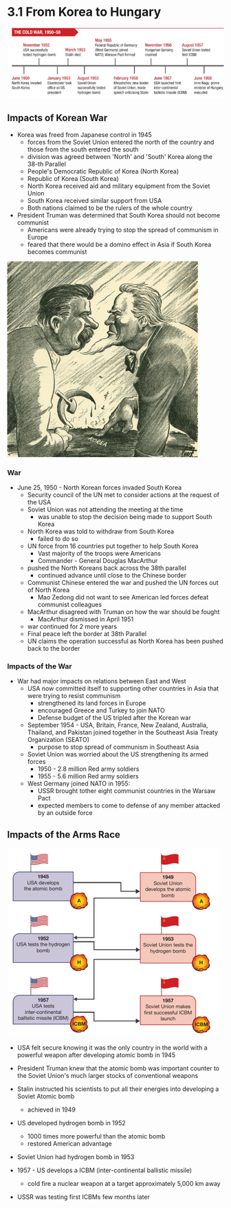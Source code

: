 # 3.1 From Korea to Hungary
![korea_timeline](.src/korea_timeline.png)

## Impacts of Korean War
- Korea was freed from Japanese control in 1945
  - forces from the Soviet Union entered the north of the country and those from the south entered the south
  - division was agreed between 'North' and 'South' Korea along the 38-th Parallel
  - People's Democratic Republic of Korea (North Korea)
  - Republic of Korea (South Korea)
  - North Korea received aid and military equipment from the Soviet Union
  - South Korea received similar support from USA
  - Both nations claimed to be the rulers of the whole country
- President Truman was determined that South Korea should not become communist
  - Americans were already trying to stop the spread of communism in Europe
  - feared that there would be a domino effect in Asia if South Korea becomes communist

![korean_war_cartoon](.src/korean_war_cartoon.png)

### War
- June 25, 1950 - North Korean forces invaded South Korea
  - Security council of the UN met to consider actions at the request of the USA
  - Soviet Union was not attending the meeting at the time
    - was unable to stop the decision being made to support South Korea
  - North Korea was told to withdraw from South Korea
    - failed to do so
  - UN force from 16 countries put together to help South Korea
    - Vast majority of the troops were Americans
    - Commander - General Douglas MacArthur
  - pushed the North Koreans back across the 38th parallel
    - continued advance until close to the Chinese border
  - Communist Chinese entered the war and pushed the UN forces out of North Korea
    - Mao Zedong did not want to see American led forces defeat communist colleagues
  - MacArthur disagreed with Truman on how the war should be fought
    - MacArthur dismissed in April 1951
  - war continued for 2 more years
  - Final peace left the border at 38th Parallel
  - UN claims the operation successful as North Korea has been pushed back to the border

### Impacts of the War
- War had major impacts on relations between East and West
  - USA now committed itself to supporting other countries in Asia that were trying to resist communism
    - strengthened its land forces in Europe
    - encouraged Greece and Turkey to join NATO
    - Defense budget of the US tripled after the Korean war
  - September 1954 - USA, Britain, France, New Zealand, Australia, Thailand, and Pakistan joined together in the Southeast Asia Treaty Organization (SEATO)
    - purpose to stop spread of communism in Southeast Asia
  - Soviet Union was worried about the US strengthening its armed forces
    - 1950 - 2.8 million Red army soldiers
    - 1955 - 5.6 million Red army soldiers
  - West Germany joined NATO in 1955:
    - USSR brought tother eight communist countries in the Warsaw Pact
    - expected members to come to defense of any member attacked by an outside force

## Impacts of the Arms Race

![arms_race_diagram](.src/arms_race_diagram.png)

- USA felt secure knowing it was the only country in the world with a powerful weapon after developing atomic bomb in 1945
- President Truman knew that the atomic bomb was important counter to the Soviet Union's much larger stocks of conventional weapons
- Stalin instructed his scientists to put all their energies into developing a Soviet Atomic bomb
  - achieved in 1949
- US developed hydrogen bomb in 1952
  - 1000 times more powerful than the atomic bomb
  - restored American advantage
- Soviet Union had hydrogen bomb in 1953

- 1957 - US develops a ICBM (inter-continental ballistic missile)
  - cold fire a nuclear weapon at a target approximately 5,000 km away
- USSR was testing first ICBMs few months later 
